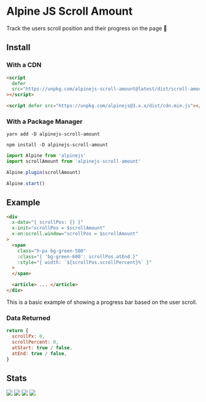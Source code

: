 # Alpine JS Scroll Amount

Track the users scroll position and their progress on the page 🤿

## Install

### With a CDN

```html
<script
  defer
  src="https://unpkg.com/alpinejs-scroll-amount@latest/dist/scroll-amount.min.js"
></script>

<script defer src="https://unpkg.com/alpinejs@3.x.x/dist/cdn.min.js"></script>
```

### With a Package Manager

```shell
yarn add -D alpinejs-scroll-amount

npm install -D alpinejs-scroll-amount
```

```js
import Alpine from 'alpinejs'
import scrollAmount from 'alpinejs-scroll-amount'

Alpine.plugin(scrollAmount)

Alpine.start()
```

## Example

```html
<div
  x-data="{ scrollPos: {} }"
  x-init="scrollPos = $scrollAmount"
  x-on:scroll.window="scrollPos = $scrollAmount"
>
  <span
    class="h-px bg-green-500"
    :class="{ 'bg-green-600': scrollPos.atEnd }"
    :style="{ width: `${scrollPos.scrollPercent}%` }"
  >
  </span>

  <article> ... </article>
</div>
```

This is a basic example of showing a progress bar based on the user scroll.

### Data Returned

```js
return {
  scrollPx: 0,
  scrollPercent: 0,
  atStart: true / false,
  atEnd: true / false,
}
```

## Stats

![](https://img.shields.io/bundlephobia/min/alpinejs-scroll-amount)
![](https://img.shields.io/npm/v/alpinejs-scroll-amount)
![](https://img.shields.io/npm/dt/alpinejs-scroll-amount)
![](https://img.shields.io/github/license/markmead/alpinejs-scroll-amount)
